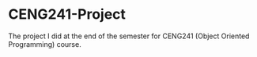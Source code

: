 # CENG241-Project
The project I did at the end of the semester for CENG241 (Object Oriented Programming) course.
